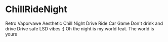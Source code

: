 # ChillRideNight
Retro Vaporvawe Aesthetic Chill Night Drive Ride Car Game
Don't drink and drive
Drive safe
LSD vibes :)
Oh the night is my world feat. The world is yours
